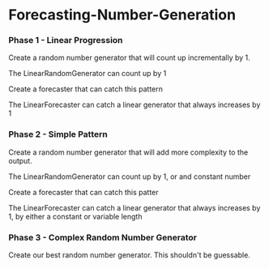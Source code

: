 # Forecasting-Number-Generation

### Phase 1 - Linear Progression

Create a random number generator that will count up incrementally by 1.

The LinearRandomGenerator can count up by 1

Create a forecaster that can catch this pattern

The LinearForecaster can catch a linear generator that always increases by 1

### Phase 2 - Simple Pattern

Create a random number generator that will add more complexity to the output.

The LinearRandomGenerator can count up by 1, or and constant number

Create a forecaster that can catch this patter

The LinearForecaster can catch a linear generator that always increases by 1, by either a constant or variable length

### Phase 3 - Complex Random Number Generator

Create our best random number generator.  This shouldn't be guessable.
